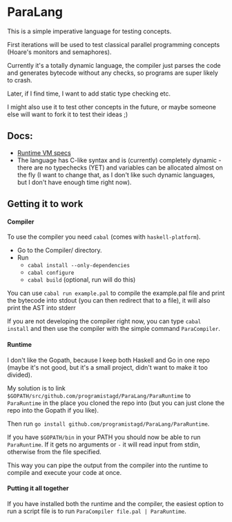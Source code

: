 # ParaLang

This is a simple imperative language for testing concepts.

First iterations will be used to test classical parallel programming concepts (Hoare's monitors and semaphores).

Currently it's a totally dynamic language, the compiler just parses the code and generates bytecode without any checks, so programs are super likely to crash.

Later, if I find time, I want to add static type checking etc.

I might also use it to test other concepts in the future, or maybe someone else will want to fork it to test their ideas ;)

## Docs:
 - [Runtime VM specs](docs/Dynamic.md)
 - The language has C-like syntax and is (currently) completely dynamic - there are no typechecks (YET) and variables can be allocated almost on the fly (I want to change that, as I don't like such dynamic languages, but I don't have enough time right now).

## Getting it to work

#### Compiler
To use the compiler you need `cabal` (comes with `haskell-platform`).
 - Go to the Compiler/ directory.
 - Run
   - `cabal install --only-dependencies`
   - `cabal configure`
   - `cabal build` (optional, run will do this)

You can use `cabal run example.pal` to compile the example.pal file and print the bytecode into stdout (you can then redirect that to a file), it will also print the AST into stderr

If you are not developing the compiler right now, you can type `cabal install` and then use the compiler with the simple command `ParaCompiler`.

#### Runtime
I don't like the Gopath, because I keep both Haskell and Go in one repo (maybe it's not good, but it's a small project, didn't want to make it too divided).

My solution is to link `$GOPATH/src/github.com/programistagd/ParaLang/ParaRuntime` to `ParaRuntime` in the place you cloned the repo into (but you can just clone the repo into the Gopath if you like).

Then run `go install github.com/programistagd/ParaLang/ParaRuntime`.

If you have `$GOPATH/bin` in your PATH you should now be able to run `ParaRuntime`. If it gets no arguments or `-` it will read input from stdin, otherwise from the file specified.

This way you can pipe the output from the compiler into the runtime to compile and execute your code at once.

#### Putting it all together
If you have installed both the runtime and the compiler, the easiest option to run a script file is to run `ParaCompiler file.pal | ParaRuntime`.
